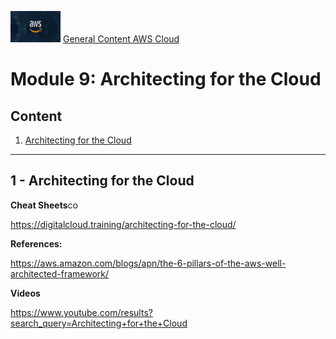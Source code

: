 <img src="../images/extra/banner_aws.png" alt="aws" width=80 height=50 /> [General Content AWS Cloud][1]

[1]: https://github.com/weder96/aws-certification-learning

# Module 9: Architecting for the Cloud

## Content
1. <a href="#section-1"> Architecting for the Cloud </a>

***********************************************************************************************************
## <a id="section-1" ></a> **1 - Architecting for the Cloud**


**Cheat Sheets**co

https://digitalcloud.training/architecting-for-the-cloud/

**References:**

https://aws.amazon.com/blogs/apn/the-6-pillars-of-the-aws-well-architected-framework/

**Videos**

https://www.youtube.com/results?search_query=Architecting+for+the+Cloud